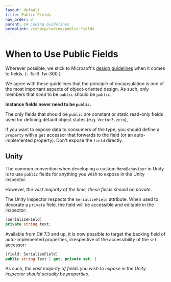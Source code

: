 ```yaml
---
layout: default
title: Public Fields
nav_order: 3
parent: C# Coding Guidelines
permalink: /csharp/coding/public-fields
---
```


# When to Use Public Fields
Wherever possible, we stick to Microsoft's [design guidelines](https://docs.microsoft.com/en-us/dotnet/standard/design-guidelines/field) when it comes to fields.
{: .fs-6 .fw-300 }

We agree with these guidelines that the principle of encapsulation is one of the most important aspects of object-oriented design.
As such, only members that _need_ to be `public` should be `public`.

**Instance fields never need to be `public`.**

The only fields that should be `public` are constant or static read-only fields used for defining default object states (e.g. `Vector3.zero`), 

If you want to expose data to consumers of the type, you should define a `property` with a `get` accessor that forwards to the field (or an auto-implemented property).
Don't expose the `field` directly.

## Unity
The common convention when developing a custom `MonoBehaviour` in Unity is to use `public` fields for anything you wish to expose in the Unity inspector.

However, *the vast majority of the time, these fields should be private*.

The Unity inspector respects the `SerializeField` attribute. When used to decorate a `private` field, the field will be accessible and editable in the inspector:

```cs
[SerializeField]
private string text;
```

Available from C# 7.3 and up, it is now possible to target the backing field of auto-implemented properties, irrespective of the accessibility of the `set` accessor:
```cs
[field: SerializeField]
public string Text { get; private set; }
```

As such, *the vast majority of fields you wish to expose in the Unity inspector should actually be properties.*
